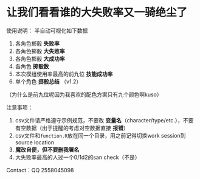 # 让我们看看谁的大失败率又一骑绝尘了
使用说明：
半自动可视化如下数据
1. 各角色掷骰 **失败率**
2. 各角色掷骰 **大失败率**
3. 各角色掷骰 **大成功率**
4. 各角色 **掷骰数**
5. 本次模组使用率最高的前九位 **技能成功率**
6. 单个角色 **掷骰总结** （v1.2）

（为什么是前九位呢因为我喜欢的配色方案只有九个颜色啊kuso）

注意事项：
1. csv文件请严格遵守示例规范，不要改 **变量名**（character/type/etc.），不要有空数据（出于提醒的考虑对空数据直接 **报错**）
2. csv文件和`function.R`放在同一个目录，用之前记得切换work session到source location
3. **魔改自便，但不要删我署名**
4. 大失败率最高的人过一个0/1d2的san check（不是）

Contact：QQ 2558045098
